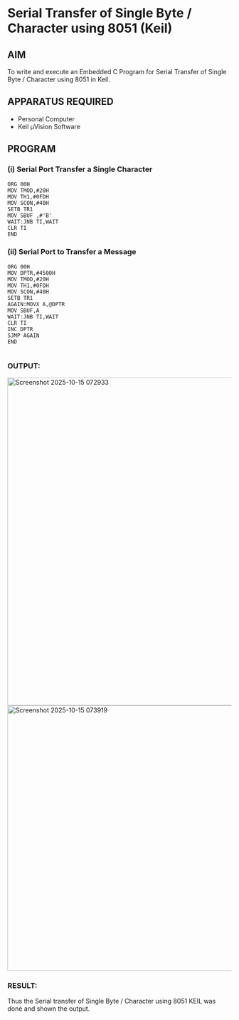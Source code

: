 
# Serial Transfer of Single Byte / Character using 8051 (Keil)

## AIM
To write and execute an Embedded C Program for Serial Transfer of Single Byte / Character using 8051 in Keil.

## APPARATUS REQUIRED
- Personal Computer  
- Keil µVision Software  

## PROGRAM

### (i) Serial Port Transfer a Single Character

```
ORG 00H
MOV TMOD,#20H
MOV TH1,#0FDH
MOV SCON,#40H
SETB TR1
MOV SBUF ,#'B'
WAIT:JNB TI,WAIT
CLR TI
END

```
### (ii) Serial Port to Transfer a Message

```
ORG 00H
MOV DPTR,#4500H
MOV TMOD,#20H
MOV TH1,#0FDH
MOV SCON,#40H
SETB TR1
AGAIN:MOVX A,@DPTR
MOV SBUF,A
WAIT:JNB TI,WAIT
CLR TI
INC DPTR
SJMP AGAIN
END


```

### OUTPUT:

<img width="1501" height="735" alt="Screenshot 2025-10-15 072933" src="https://github.com/user-attachments/assets/4190c3ad-065b-4011-9f08-0ef789bfbd01" />

<img width="1159" height="595" alt="Screenshot 2025-10-15 073919" src="https://github.com/user-attachments/assets/776cf053-3e74-4746-80dc-41b2513eeb60" />


### RESULT:
Thus the Serial transfer of Single Byte / Character using 8051 KEIL was done and shown the output.
